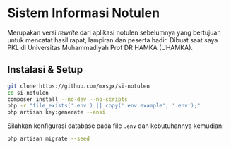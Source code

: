 # Sistem Informasi Notulen
Merupakan versi _rewrite_ dari aplikasi notulen sebelumnya yang bertujuan untuk mencatat hasil rapat, lampiran dan peserta hadir. Dibuat saat saya PKL di Universitas Muhammadiyah Prof DR HAMKA (UHAMKA).

## Instalasi & Setup
```bash
git clone https://github.com/mxsgx/si-notulen
cd si-notulen
composer install --no-dev --no-scripts
php -r "file_exists('.env') || copy('.env.example', '.env');"
php artisan key:generate --ansi
```
Silahkan konfigurasi database pada file `.env` dan kebutuhannya kemudian:
```bash
php artisan migrate --seed
``` 
